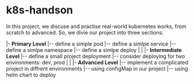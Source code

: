 # k8s-handson

In this project, we discuse and practise real-world kubernetes works, 
from scratch to advanced. So, we divie our project into three sections:


|- **Primary Level**
|-- define a simple pod
|-- define a simlpe service
|-- define a simlpe namespace
|-- define a simlpe deploy
|
|
|- **Intermediate Level**
|-- define a small project deployment
|-- consider deploying for two environments: dev, prod
|
|
|- **Advanced Level**
|-- implement a complicated project in diffrent environments
|-- using configMap in our project
|-- using helm chart to deploy

